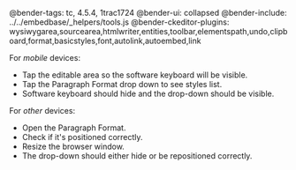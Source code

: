 @bender-tags: tc, 4.5.4, 1trac1724
@bender-ui: collapsed
@bender-include: ../../embedbase/_helpers/tools.js
@bender-ckeditor-plugins: wysiwygarea,sourcearea,htmlwriter,entities,toolbar,elementspath,undo,clipboard,format,basicstyles,font,autolink,autoembed,link

For *mobile* devices:
* Tap the editable area so the software keyboard will be visible.
* Tap the Paragraph Format drop down to see styles list.
* Software keyboard should hide and the drop-down should be visible.

For *other* devices:
* Open the Paragraph Format.
* Check if it's positioned correctly.
* Resize the browser window.
* The drop-down should either hide or be repositioned correctly.
